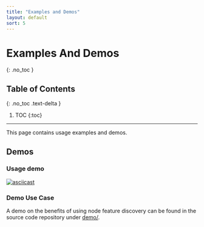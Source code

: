 ```yaml
---
title: "Examples and Demos"
layout: default
sort: 5
---
```


# Examples And Demos

{: .no_toc }

## Table of Contents

{: .no_toc .text-delta }

1. TOC
{:toc}

---

This page contains usage examples and demos.

## Demos

### Usage demo

[![asciicast](https://asciinema.org/a/247316.svg)](https://asciinema.org/a/247316)

### Demo Use Case

A demo on the benefits of using node feature discovery can be found in the
source code repository under
[demo/](https://github.com/kubernetes-sigs/node-feature-discovery/tree/{{site.release}}/demo).
